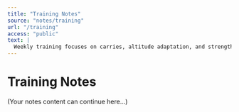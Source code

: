 ```yaml
---
title: "Training Notes"
source: "notes/training"
url: "/training"
access: "public"
text: |
  Weekly training focuses on carries, altitude adaptation, and strength.
---
```


# Training Notes
(Your notes content can continue here…)